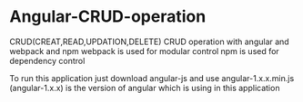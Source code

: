 # Angular-CRUD-operation
CRUD(CREAT,READ,UPDATION,DELETE)
CRUD operation with angular and webpack and npm
webpack is used for modular control
npm is used for dependency control

To run this application just download angular-js and use angular-1.x.x.min.js
(angular-1.x.x) is the version of angular which is using in this application
